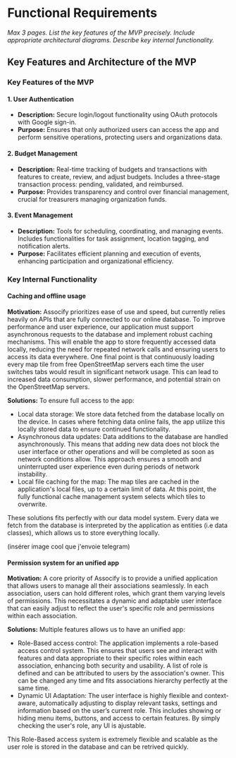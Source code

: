 # Functional Requirements

*Max 3 pages.*
*List the key features of the MVP precisely.*
*Include appropriate architectural diagrams.*
*Describe key internal functionality.*

## Key Features and Architecture of the MVP

### Key Features of the MVP

#### 1. User Authentication
- **Description:** Secure login/logout functionality using OAuth protocols with Google sign-in.
- **Purpose:** Ensures that only authorized users can access the app and perform sensitive operations, protecting users and organizations data.

#### 2. Budget Management
- **Description:** Real-time tracking of budgets and transactions with features to create, review, and adjust budgets. Includes a three-stage transaction process: pending, validated, and reimbursed.
- **Purpose:** Provides transparency and control over financial management, crucial for treasurers managing organization funds.

#### 3. Event Management
- **Description:** Tools for scheduling, coordinating, and managing events. Includes functionalities for task assignment, location tagging, and notification alerts.
- **Purpose:** Facilitates efficient planning and execution of events, enhancing participation and organizational efficiency.

### Key Internal Functionality

#### Caching and offline usage
**Motivation:** Assocify prioritizes ease of use and speed, but currently relies heavily on APIs that are fully connected to our online database. To improve performance and user experience, our application must support asynchronous requests to the database and implement robust caching mechanisms. This will enable the app to store frequently accessed data locally, reducing the need for repeated network calls and ensuring users to access its data everywhere. One final point is that continuously loading every map tile from free OpenStreetMap servers each time the user switches tabs would result in significant network usage. This can lead to increased data consumption, slower performance, and potential strain on the OpenStreetMap servers.

**Solutions:** To ensure full access to the app:
- Local data storage: We store data fetched from the database locally on the device. In cases where fetching data online fails, the app utilize this locally stored data to ensure continued functionality.
- Asynchronous data updates: Data additions to the database are handled asynchronously. This means that adding new data does not block the user interface or other operations and will be completed as soon as network conditions allow. This approach ensures a smooth and uninterrupted user experience even during periods of network instability.
- Local file caching for the map: The map tiles are cached in the application's local files, up to a certain limit of data. At this point, the fully functional cache management system selects which tiles to overwrite.

These solutions fits perfectly with our data model system. Every data we fetch from the database is interpreted by the application as entities (i.e data classes), which allows us to store everything locally.

(insérer image cool que j'envoie telegram)

#### Permission system for an unified app
**Motivation:** A core priority of Assocify is to provide a unified application that allows users to manage all their associations seamlessly. In each association, users can hold different roles, which grant them varying levels of permissions. This necessitates a dynamic and adaptable user interface that can easily adjust to reflect the user's specific role and permissions within each association.

**Solutions:** Multiple features allows us to have an unified app:
- Role-Based access control: The application implements a role-based access control system. This ensures that users see and interact with features and data appropriate to their specific roles within each association, enhancing both security and usability. A list of role is defined and can be attributed to users by the association's owner. This can be changed any time and fits associations hierarchy perfectly at the same time.
- Dynamic UI Adaptation: The user interface is highly flexible and context-aware, automatically adjusting to display relevant tasks, settings and information based on the user’s current role. This includes showing or hiding menu items, buttons, and access to certain features. By simply checking the user's role, any UI is ajustable.

This Role-Based access system is extremely flexible and scalable as the user role is stored in the database and can be retrived quickly. 

